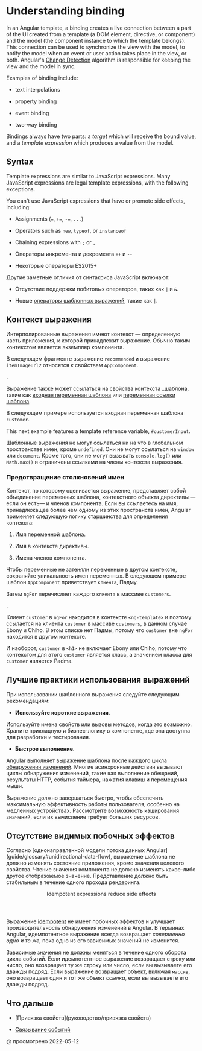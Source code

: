 # Understanding binding

In an Angular template, a binding creates a live connection between a part of the UI created from a template (a DOM element, directive, or component) and the model (the component instance to which the template belongs). This connection can be used to synchronize the view with the model, to notify the model when an event or user action takes place in the view, or both. Angular's [Change Detection](guide/change-detection) algorithm is responsible for keeping the view and the model in sync.

Examples of binding include:

-   text interpolations

-   property binding

-   event binding

-   two-way binding

Bindings always have two parts: a _target_ which will receive the bound value, and a _template expression_ which produces a value from the model.

## Syntax

Template expressions are similar to JavaScript expressions. Many JavaScript expressions are legal template expressions, with the following exceptions.

You can't use JavaScript expressions that have or promote side effects, including:

-   Assignments (`=`, `+=`, `-=`, `...`)

-   Operators such as `new`, `typeof`, or `instanceof`

-   Chaining expressions with <code>;</code> or <code>,</code>

-   Операторы инкремента и декремента `++` и `--`

-   Некоторые операторы ES2015+

Другие заметные отличия от синтаксиса JavaScript включают:

-   Отсутствие поддержки побитовых операторов, таких как `|` и `&`.

-   Новые [операторы шаблонных выражений](guide/template-expression-operators), такие как `|`.

## Контекст выражения

Интерполированные выражения имеют контекст &mdash; определенную часть приложения, к которой принадлежит выражение. Обычно таким контекстом является экземпляр компонента.

В следующем фрагменте выражение `recommended` и выражение `itemImageUrl2` относятся к свойствам `AppComponent`.

<code-example path="interpolation/src/app/app.component.html" region="component-context" header="src/app/app.component.html"></code-example>.

Выражение также может ссылаться на свойства контекста \_шаблона, такие как [входная переменная шаблона](guide/structural-directives#shorthand) или [переменная ссылки шаблона](guide/template-reference-variables).

В следующем примере используется входная переменная шаблона `customer`.

<code-example path="interpolation/src/app/app.component.html" region="template-input-variable" header="src/app/app.component.html (template input variable)"></code-example>

This next example features a template reference variable, `#customerInput`.

<code-example path="interpolation/src/app/app.component.html" region="template-reference-variable" header="src/app/app.component.html (template reference variable)"></code-example>

<div class="alert is-helpful">

Шаблонные выражения не могут ссылаться ни на что в глобальном пространстве имен, кроме `undefined`. Они не могут ссылаться на `window` или `document`. Кроме того, они не могут вызывать `console.log()` или `Math.max()` и ограничены ссылками на члены контекста выражения.

</div>

### Предотвращение столкновений имен

Контекст, по которому оценивается выражение, представляет собой объединение переменных шаблона, контекстного объекта директивы &mdash; если он есть&mdash; и членов компонента. Если вы ссылаетесь на имя, принадлежащее более чем одному из этих пространств имен, Angular применяет следующую логику старшинства для определения контекста:

1. Имя переменной шаблона.

1. Имя в контексте директивы.

1. Имена членов компонента.

Чтобы переменные не затеняли переменные в другом контексте, сохраняйте уникальность имен переменных. В следующем примере шаблон `AppComponent` приветствует `клиента`, Падму.

Затем `ngFor` перечисляет каждого `клиента` в массиве `customers`.

<code-example path="interpolation/src/app/app.component.1.ts" region="var-collision" header="src/app/app.component.ts"></code-example>.

Клиент `customer` в `ngFor` находится в контексте `<ng-template>` и поэтому ссылается на клиента `customer` в массиве `customers`, в данном случае Ebony и Chiho. В этом списке нет Падмы, потому что `customer` вне `ngFor` находится в другом контексте.

И наоборот, `customer` в `<h1>` не включает Ebony или Chiho, потому что контекстом для этого `customer` является класс, а значением класса для `customer` является Padma.

## Лучшие практики использования выражений

При использовании шаблонного выражения следуйте следующим рекомендациям:

-   **Используйте короткие выражения**.

Используйте имена свойств или вызовы методов, когда это возможно. Храните прикладную и бизнес-логику в компоненте, где она доступна для разработки и тестирования.

-   **Быстрое выполнение**.

Angular выполняет выражение шаблона после каждого цикла [обнаружения изменений](guide/glossary#change-detection). Многие асинхронные действия вызывают циклы обнаружения изменений, такие как выполнение обещаний, результаты HTTP, события таймера, нажатия клавиш и перемещения мыши.

Выражение должно завершаться быстро, чтобы обеспечить максимальную эффективность работы пользователя, особенно на медленных устройствах. Рассмотрите возможность кэширования значений, если их вычисление требует больших ресурсов.

## Отсутствие видимых побочных эффектов

Согласно [однонаправленной модели потока данных Angular] (guide/glossary#unidirectional-data-flow), выражение шаблона не должно изменять состояние приложения, кроме значения целевого свойства. Чтение значения компонента не должно изменять какое-либо другое отображаемое значение. Представление должно быть стабильным в течение одного прохода рендеринга.

  <div class="callout is-important">
     <header>Idempotent expressions reduce side effects</header>

Выражение [idempotent](https://en.wikipedia.org/wiki/Idempotence) не имеет побочных эффектов и улучшает производительность обнаружения изменений в Angular. В терминах Angular, идемпотентное выражение всегда возвращает _совершенно одно и то же_, пока одно из его зависимых значений не изменится.

Зависимые значения не должны меняться в течение одного оборота цикла событий. Если идемпотентное выражение возвращает строку или число, оно возвращает ту же строку или число, если вы вызываете его дважды подряд. Если выражение возвращает объект, включая `массив`, оно возвращает один и тот же объект _ссылка_, если вы вызываете его дважды подряд.

  </div>

## Что дальше

-   [Привязка свойств](руководство/привязка свойств)

-   [Связывание событий](guide/event-binding)

@ просмотрено 2022-05-12
